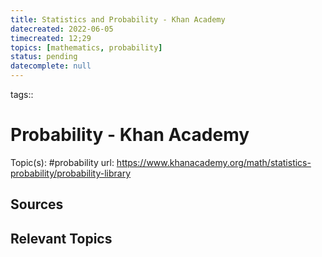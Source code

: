 ```yaml
---
title: Statistics and Probability - Khan Academy
datecreated: 2022-06-05
timecreated: 12;29
topics: [mathematics, probability]
status: pending	
datecomplete: null
---
```

tags::
# Probability - Khan Academy
Topic(s): #probability
url: https://www.khanacademy.org/math/statistics-probability/probability-library

## Sources

## Relevant Topics

